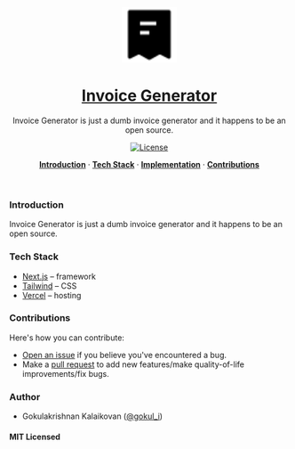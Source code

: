 <a href="https://invoicegenerator.tax">
<p align="center"><img alt="Invoice Generator is just a dumb invoice generator and it happens to be an open source" width="100" height="100" src="./public/logo.svg"></p>
  <h1 align="center">Invoice Generator</h1>
</a>

<p align="center">
  Invoice Generator is just a dumb invoice generator and it happens to be an open source.
</p>

<p align="center">
  <a href="https://github.com/gokulkrishh/invoicegenerator.tax/blob/main/LICENSE">
    <img src="https://img.shields.io/github/license/gokulkrishh/invoicegenerator.tax?label=license&logo=github&color=f80&logoColor=fff" alt="License" />
  </a>
</p>

<p align="center">
  <a href="#introduction"><strong>Introduction</strong></a> ·
  <a href="#tech-stack"><strong>Tech Stack</strong></a> ·
  <a href="#implementation"><strong>Implementation</strong></a> ·
  <a href="#contributions"><strong>Contributions</strong></a>
</p>
<br/>

### Introduction

Invoice Generator is just a dumb invoice generator and it happens to be an open source.

### Tech Stack

- [Next.js](https://nextjs.org/) – framework
- [Tailwind](https://tailwindcss.com/) – CSS
- [Vercel](https://vercel.com/) – hosting

### Contributions

Here's how you can contribute:

- [Open an issue](https://github.com/gokulkrishh/invoicegenerator.tax/issues) if you believe you've encountered a bug.
- Make a [pull request](https://github.com/gokulkrishh/invoicegenerator.tax/pull) to add new features/make quality-of-life improvements/fix bugs.

### Author

- Gokulakrishnan Kalaikovan ([@gokul_i](https://twitter.com/gokul_i))

#### MIT Licensed
